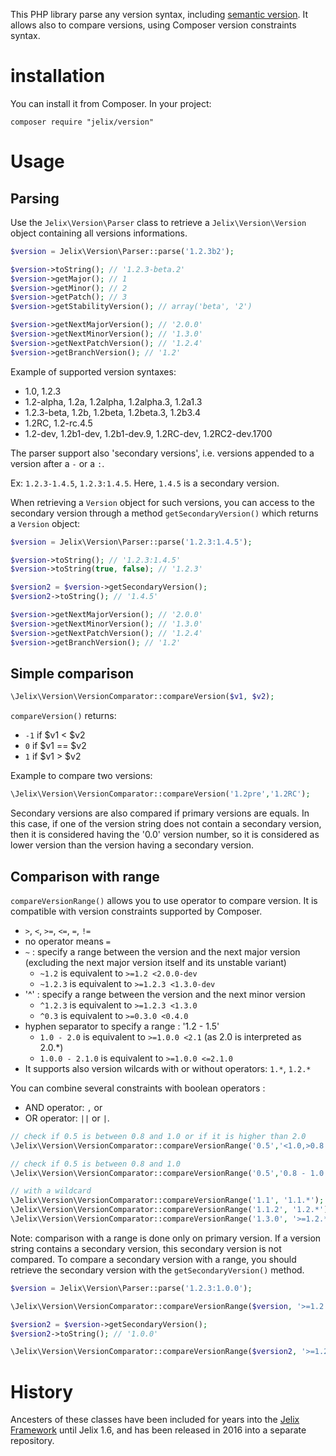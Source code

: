 This PHP library parse any version syntax, including [semantic version](https://semver.org). It allows
also to compare versions, using Composer version constraints syntax.

# installation

You can install it from Composer. In your project:

```
composer require "jelix/version"
```

# Usage

## Parsing

Use the `Jelix\Version\Parser` class to retrieve a `Jelix\Version\Version` object
containing all versions informations.

```php
$version = Jelix\Version\Parser::parse('1.2.3b2');

$version->toString(); // '1.2.3-beta.2'
$version->getMajor(); // 1
$version->getMinor(); // 2
$version->getPatch(); // 3
$version->getStabilityVersion(); // array('beta', '2')

$version->getNextMajorVersion(); // '2.0.0'
$version->getNextMinorVersion(); // '1.3.0'
$version->getNextPatchVersion(); // '1.2.4'
$version->getBranchVersion(); // '1.2'
```

Example of supported version syntaxes:

- 1.0, 1.2.3
- 1.2-alpha, 1.2a, 1.2alpha, 1.2alpha.3, 1.2a1.3
- 1.2.3-beta, 1.2b, 1.2beta, 1.2beta.3, 1.2b3.4
- 1.2RC, 1.2-rc.4.5
- 1.2-dev, 1.2b1-dev, 1.2b1-dev.9, 1.2RC-dev, 1.2RC2-dev.1700

The parser support also 'secondary versions', i.e. versions appended to a version
after a `-` or a `:`. 

Ex: `1.2.3-1.4.5`, `1.2.3:1.4.5`. Here, `1.4.5` is a secondary version.

When retrieving a `Version` object for such versions, you can access to the secondary
version through a method `getSecondaryVersion()` which returns a `Version` object:

```php
$version = Jelix\Version\Parser::parse('1.2.3:1.4.5');

$version->toString(); // '1.2.3:1.4.5'
$version->toString(true, false); // '1.2.3'

$version2 = $version->getSecondaryVersion();
$version2->toString(); // '1.4.5'

$version->getNextMajorVersion(); // '2.0.0'
$version->getNextMinorVersion(); // '1.3.0'
$version->getNextPatchVersion(); // '1.2.4'
$version->getBranchVersion(); // '1.2'

```

## Simple comparison


```php
\Jelix\Version\VersionComparator::compareVersion($v1, $v2);
```

`compareVersion()` returns:

- `-1` if $v1 < $v2
- `0` if $v1 == $v2
- `1` if $v1 > $v2


Example to compare two versions:

```php
\Jelix\Version\VersionComparator::compareVersion('1.2pre','1.2RC');
```

Secondary versions are also compared if primary versions are equals.
In this case, if one of the version string does not contain a
secondary version, then it is considered having the '0.0' version number,
so it is considered as lower version than the version having a secondary
version.



## Comparison with range

`compareVersionRange()` allows you to use operator to compare version. It
is compatible with version constraints supported by Composer.

- `>`, `<`, `>=`, `<=`, `=`, `!=`
- no operator means `=`
- `~` : specify a range between the version and the next major version
   (excluding the next major version itself and its unstable variant)
   - `~1.2` is equivalent to `>=1.2 <2.0.0-dev`
   - `~1.2.3` is equivalent to `>=1.2.3 <1.3.0-dev`
- '^' : specify a range between the version and the next minor version
   - `^1.2.3` is equivalent to `>=1.2.3 <1.3.0`
   - `^0.3` is equivalent to `>=0.3.0 <0.4.0`
- hyphen separator to specify a range : '1.2 - 1.5'
   - `1.0 - 2.0` is equivalent to `>=1.0.0 <2.1` (as 2.0 is interpreted as 2.0.*)
   - `1.0.0 - 2.1.0` is equivalent to `>=1.0.0 <=2.1.0`
- It supports also version wilcards with or without operators: `1.*`, `1.2.*` 


You can combine several constraints with boolean operators :

- AND operator: `,` or ` `
- OR operator: `||` or `|`.


```php
// check if 0.5 is between 0.8 and 1.0 or if it is higher than 2.0
\Jelix\Version\VersionComparator::compareVersionRange('0.5','<1.0,>0.8|>2.0');

// check if 0.5 is between 0.8 and 1.0
\Jelix\Version\VersionComparator::compareVersionRange('0.5','0.8 - 1.0');

// with a wildcard
\Jelix\Version\VersionComparator::compareVersionRange('1.1', '1.1.*'); // returns true
\Jelix\Version\VersionComparator::compareVersionRange('1.1.2', '1.2.*'); // returns false
\Jelix\Version\VersionComparator::compareVersionRange('1.3.0', '>=1.2.*'); // returns true
```

Note: comparison with a range is done only on primary version. If a version string contains
a secondary version, this secondary version is not compared. To compare a secondary version
with a range, you should retrieve the secondary version with the `getSecondaryVersion()` method.

```php
$version = Jelix\Version\Parser::parse('1.2.3:1.0.0');

\Jelix\Version\VersionComparator::compareVersionRange($version, '>=1.2.*'); // returns true

$version2 = $version->getSecondaryVersion();
$version2->toString(); // '1.0.0'

\Jelix\Version\VersionComparator::compareVersionRange($version2, '>=1.2.*'); // returns false

```


# History

Ancesters of these classes have been included for years into the [Jelix Framework](http://jelix.org)
until Jelix 1.6, and has been released in 2016 into a separate repository.

